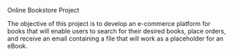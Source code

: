 Online Bookstore Project

The objective of this project is to develop an e-commerce platform for books that will enable users to search for their desired books, place orders, and receive an email containing a file that will work as a placeholder for an eBook. 

